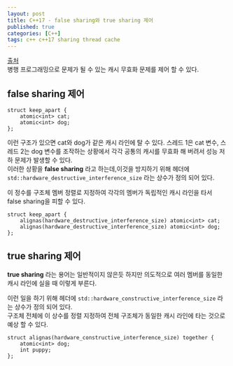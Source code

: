 ```yaml
---
layout: post
title: C++17 - false sharing와 true sharing 제어
published: true
categories: [C++]
tags: c++ c++17 sharing thread cache
---
```

[출처](https://faithandbrave.hateblo.jp/entry/2016/07/08/174657 )  
병행 프로그래밍으로 문제가 될 수 있는 캐시 무효화 문제를 제어 할 수 있다.  
  
  
## false sharing 제어
  
```
struct keep_apart {
    atomic<int> cat;
    atomic<int> dog;
};
```
  
이런 구조가 있으면 cat와 dog가 같은 캐시 라인에 탈 수 있다. 스레드 1은 cat 변수, 스레드 2는 dog 변수를 조작하는 상황에서 각각 공통의 캐시를 무효화 해 버려서 성능 저하 문제가 발생할 수 있다.  
이러한 상황을 **false sharing** 라고 하는데,이것을 방지하기 위해 <new> 헤더에 `std::hardware_destructive_interference_size` 라는 상수가 정의 되어 있다.  
  
이 정수를 구조체 멤버 정렬로 지정하여 각각의 멤버가 독립적인 캐시 라인을 타서 false sharing을 피할 수 있다.  
```
struct keep_apart {
    alignas(hardware_destructive_interference_size) atomic<int> cat;
    alignas(hardware_destructive_interference_size) atomic<int> dog;
};
```
   
   
   
## true sharing 제어
**true sharing** 라는 용어는 일반적이지 않은듯 하지만 의도적으로 여러 멤버를 동일한 캐시 라인에 실을 때 이렇게 부른다.  
  
이런 일을 하기 위해 <new> 헤더에 `std::hardware_constructive_interference_size` 라는 상수가 정의 되어 있다.   
구조체 전체에 이 상수를 정렬 지정하여 전체 구조체가 동일한 캐시 라인에 타는 것으로 예상 할 수 있다.  
  
```
struct alignas(hardware_constructive_interference_size) together {
    atomic<int> dog;
    int puppy;
};
```
  
  
  